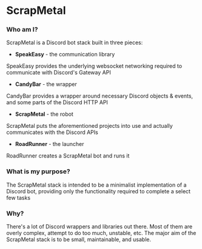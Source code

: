 # ScrapMetal

### Who am I?
ScrapMetal is a Discord bot stack built in three pieces:
* **SpeakEasy** - the communication library

SpeakEasy provides the underlying websocket networking required to communicate with Discord's Gateway API

* **CandyBar** - the wrapper

CandyBar provides a wrapper around necessary Discord objects & events, and some parts of the Discord HTTP API

* **ScrapMetal** - the robot

ScrapMetal puts the aforementioned projects into use and actually communicates with the Discord APIs

* **RoadRunner** - the launcher

RoadRunner creates a ScrapMetal bot and runs it

### What is my purpose?
The ScrapMetal stack is intended to be a minimalist implementation of a Discord bot, providing only the functionality required to complete a select few tasks

### Why?
There's a lot of Discord wrappers and libraries out there. Most of them are overly complex, attempt to do too much, unstable, etc.
The major aim of the ScrapMetal stack is to be small, maintainable, and usable.